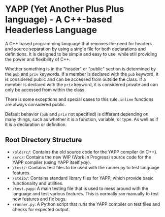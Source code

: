 # YAPP (Yet Another Plus Plus language) - A C++-based Headerless Language

A C++ based programming language that removes the need for headers and source separation by using a single file for both declarations and definitions. It is designed to be simple and easy to use, while still providing the power and flexibility of C++.

Whether something is in the "header" or "public" section is determined by the `pub` and `priv` keywords. If a member is declared with the `pub` keyword, it is considered public and can be accessed from outside the class. If a member is declared with the `priv` keyword, it is considered private and can only be accessed from within the class.

There is some exceptions and special cases to this rule. `inline` functions are always considered public.

Default behavior (`pub` and `priv` not specified) is different depending on many things, such as whether it is a function, variable, or type. As well as if it is a declaration or definition.

## Root Directory Structure

- `/oldsrc/`: Contains the old source code for the YAPP compiler (in C++).
- `/src/`: Contains the new WIP (Work In Progress) source code for the YAPP compiler (using YAPP itself *yay*).
- `/test/`: Contains test files to be used with the runner.py to test language features.
- `/stdib/`: Contains standard library files for YAPP, which provide basic functionality and utilities.
- `/test.yapp`: A main testing file that is used to mess around with the language and test various features. This is normally ran manually to test new features and fix bugs.
- `/runner.py`: A Python script that runs the YAPP compiler on test files and checks for expected output.
